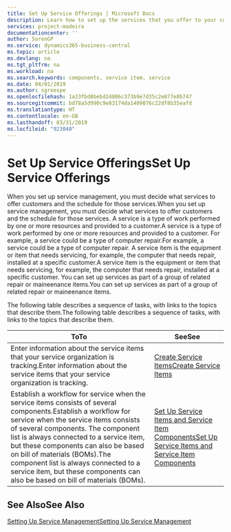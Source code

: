 ```yaml
---
title: Set Up Service Offerings | Microsoft Docs
description: Learn how to set up the services that you offer to your customers.
services: project-madeira
documentationcenter: ''
author: SorenGP
ms.service: dynamics365-business-central
ms.topic: article
ms.devlang: na
ms.tgt_pltfrm: na
ms.workload: na
ms.search.keywords: components, service item, service
ms.date: 04/01/2019
ms.author: sgroespe
ms.openlocfilehash: 1a33fbd8bebd24806c373b9e7d35c2e877e8b747
ms.sourcegitcommit: bd78a5d990c9e83174da1409076c22df8b35eafd
ms.translationtype: HT
ms.contentlocale: en-GB
ms.lasthandoff: 03/31/2019
ms.locfileid: "923040"
---
```

# <a name="set-up-service-offerings"></a><span data-ttu-id="95af2-103">Set Up Service Offerings</span><span class="sxs-lookup"><span data-stu-id="95af2-103">Set Up Service Offerings</span></span>
<span data-ttu-id="95af2-104">When you set up service management, you must decide what services to offer customers and the schedule for those services.</span><span class="sxs-lookup"><span data-stu-id="95af2-104">When you set up service management, you must decide what services to offer customers and the schedule for those services.</span></span> <span data-ttu-id="95af2-105">A service is a type of work performed by one or more resources and provided to a customer.</span><span class="sxs-lookup"><span data-stu-id="95af2-105">A service is a type of work performed by one or more resources and provided to a customer.</span></span> <span data-ttu-id="95af2-106">For example, a service could be a type of computer repair.</span><span class="sxs-lookup"><span data-stu-id="95af2-106">For example, a service could be a type of computer repair.</span></span> <span data-ttu-id="95af2-107">A service item is the equipment or item that needs servicing, for example, the computer that needs repair, installed at a specific customer.</span><span class="sxs-lookup"><span data-stu-id="95af2-107">A service item is the equipment or item that needs servicing, for example, the computer that needs repair, installed at a specific customer.</span></span> <span data-ttu-id="95af2-108">You can set up services as part of a group of related repair or maineenance items.</span><span class="sxs-lookup"><span data-stu-id="95af2-108">You can set up services as part of a group of related repair or maineenance items.</span></span>  
  
<span data-ttu-id="95af2-109">The following table describes a sequence of tasks, with links to the topics that describe them.</span><span class="sxs-lookup"><span data-stu-id="95af2-109">The following table describes a sequence of tasks, with links to the topics that describe them.</span></span>  
  
|<span data-ttu-id="95af2-110">**To**</span><span class="sxs-lookup"><span data-stu-id="95af2-110">**To**</span></span>|<span data-ttu-id="95af2-111">**See**</span><span class="sxs-lookup"><span data-stu-id="95af2-111">**See**</span></span>|  
|------------|-------------|  
|<span data-ttu-id="95af2-112">Enter information about the service items that your service organization is tracking.</span><span class="sxs-lookup"><span data-stu-id="95af2-112">Enter information about the service items that your service organization is tracking.</span></span>|[<span data-ttu-id="95af2-113">Create Service Items</span><span class="sxs-lookup"><span data-stu-id="95af2-113">Create Service Items</span></span>](service-how-to-create-service-items.md)|  
|<span data-ttu-id="95af2-114">Establish a workflow for service when the service items consists of several components.</span><span class="sxs-lookup"><span data-stu-id="95af2-114">Establish a workflow for service when the service items consists of several components.</span></span> <span data-ttu-id="95af2-115">The component list is always connected to a service item, but these components can also be based on bill of materials (BOMs).</span><span class="sxs-lookup"><span data-stu-id="95af2-115">The component list is always connected to a service item, but these components can also be based on bill of materials (BOMs).</span></span>|[<span data-ttu-id="95af2-116">Set Up Service Items and Service Item Components</span><span class="sxs-lookup"><span data-stu-id="95af2-116">Set Up Service Items and Service Item Components</span></span>](service-how-setup-service-items.md)|  
  
## <a name="see-also"></a><span data-ttu-id="95af2-117">See Also</span><span class="sxs-lookup"><span data-stu-id="95af2-117">See Also</span></span>  
[<span data-ttu-id="95af2-118">Setting Up Service Management</span><span class="sxs-lookup"><span data-stu-id="95af2-118">Setting Up Service Management</span></span>](service-setup-service.md)   